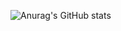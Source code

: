 ![Anurag's GitHub stats](https://github-readme-stats.vercel.app/api?username=peakle&count_private=true&show_icons=true&theme=synthwave)

